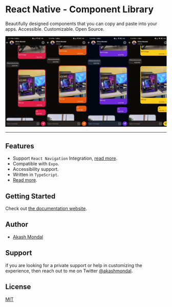 # React Native - Component Library

Beautifully designed components that you can copy and paste into your apps. Accessible. Customizable. Open Source.

![React Native Bottom Sheet](./preview.jpg)

---

## Features
- Support `React Navigation` Integration, [read more]().
- Compatible with `Expo`.
- Accessibility support.
- Written in `TypeScript`.
- [Read more](https://shadrn-ui.vercel.app/feature).

## Getting Started

Check out [the documentation website](https://shadrn-ui.vercel.app).

## Author

- [Akash Mondal](https://akashmondal0.vercel.app)

## Support

if you are looking for a private support or help in customizing the experience, then reach out to me on Twitter [@akashmondal](https://x.com/akashmondal_1).

## License

[MIT](./LICENSE)